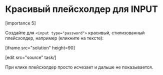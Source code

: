 # Красивый плейсхолдер для INPUT

[importance 5]

Создайте для `<input type="password">` красивый, стилизованный плейсхолдер, например (кликните на тексте):

[iframe src="solution" height=90]

[edit src="source" task/]

При клике плейсхолдер просто исчезает и дальше не показывается.